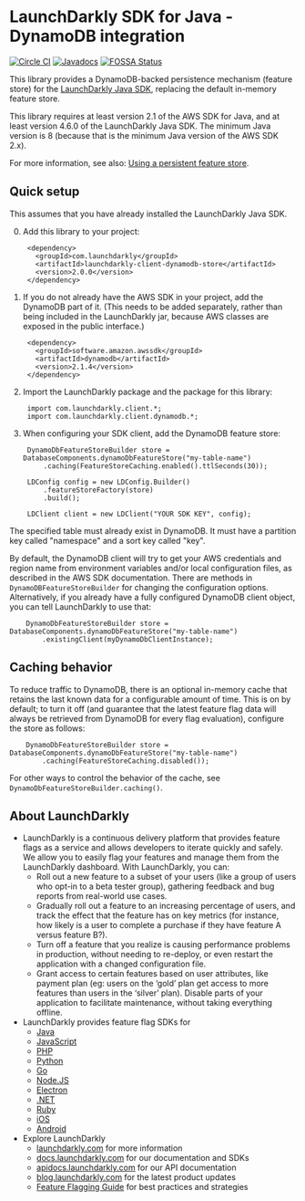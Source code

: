LaunchDarkly SDK for Java - DynamoDB integration
================================================

[![Circle CI](https://circleci.com/gh/launchdarkly/java-dynamodb-store.svg?style=shield)](https://circleci.com/gh/launchdarkly/java-dynamodb-store)
[![Javadocs](http://javadoc.io/badge/com.launchdarkly/launchdarkly-client.svg)](http://javadoc.io/doc/com.launchdarkly/launchdarkly-client-dynamodb-store)
[![FOSSA Status](https://app.fossa.io/api/projects/git%2Bhttps%3A%2F%2Fgithub.com%2Flaunchdarkly%2Fjava-dynamodb-store.svg?type=shield)](https://app.fossa.io/projects/git%2Bhttps%3A%2F%2Fgithub.com%2Flaunchdarkly%2Fjava-dynamodb-store?ref=badge_shield)

This library provides a DynamoDB-backed persistence mechanism (feature store) for the [LaunchDarkly Java SDK](https://github.com/launchdarkly/java-client), replacing the default in-memory feature store.

This library requires at least version 2.1 of the AWS SDK for Java, and at least version 4.6.0 of the LaunchDarkly Java SDK. The minimum Java version is 8 (because that is the minimum Java version of the AWS SDK 2.x).

For more information, see also: [Using a persistent feature store](https://docs.launchdarkly.com/v2.0/docs/using-a-persistent-feature-store).

Quick setup
-----------

This assumes that you have already installed the LaunchDarkly Java SDK.

0. Add this library to your project:

        <dependency>
          <groupId>com.launchdarkly</groupId>
          <artifactId>launchdarkly-client-dynamodb-store</artifactId>
          <version>2.0.0</version>
        </dependency>

1. If you do not already have the AWS SDK in your project, add the DynamoDB part of it. (This needs to be added separately, rather than being included in the LaunchDarkly jar, because AWS classes are exposed in the public interface.)

        <dependency>
          <groupId>software.amazon.awssdk</groupId>
          <artifactId>dynamodb</artifactId>
          <version>2.1.4</version>
        </dependency>

2. Import the LaunchDarkly package and the package for this library:

        import com.launchdarkly.client.*;
        import com.launchdarkly.client.dynamodb.*;

3. When configuring your SDK client, add the DynamoDB feature store:

        DynamoDbFeatureStoreBuilder store = DatabaseComponents.dynamoDbFeatureStore("my-table-name")
            .caching(FeatureStoreCaching.enabled().ttlSeconds(30));
        
        LDConfig config = new LDConfig.Builder()
            .featureStoreFactory(store)
            .build();
        
        LDClient client = new LDClient("YOUR SDK KEY", config);

The specified table must already exist in DynamoDB. It must have a partition key called "namespace" and a sort key called "key".

By default, the DynamoDB client will try to get your AWS credentials and region name from environment variables and/or local configuration files, as described in the AWS SDK documentation. There are methods in `DynamoDBFeatureStoreBuilder` for changing the configuration options. Alternatively, if you already have a fully configured DynamoDB client object, you can tell LaunchDarkly to use that:

        DynamoDbFeatureStoreBuilder store = DatabaseComponents.dynamoDbFeatureStore("my-table-name")
            .existingClient(myDynamoDbClientInstance);

Caching behavior
----------------

To reduce traffic to DynamoDB, there is an optional in-memory cache that retains the last known data for a configurable amount of time. This is on by default; to turn it off (and guarantee that the latest feature flag data will always be retrieved from DynamoDB for every flag evaluation), configure the store as follows:

        DynamoDbFeatureStoreBuilder store = DatabaseComponents.dynamoDbFeatureStore("my-table-name")
            .caching(FeatureStoreCaching.disabled());

For other ways to control the behavior of the cache, see `DynamoDbFeatureStoreBuilder.caching()`.

About LaunchDarkly
-----------

* LaunchDarkly is a continuous delivery platform that provides feature flags as a service and allows developers to iterate quickly and safely. We allow you to easily flag your features and manage them from the LaunchDarkly dashboard.  With LaunchDarkly, you can:
    * Roll out a new feature to a subset of your users (like a group of users who opt-in to a beta tester group), gathering feedback and bug reports from real-world use cases.
    * Gradually roll out a feature to an increasing percentage of users, and track the effect that the feature has on key metrics (for instance, how likely is a user to complete a purchase if they have feature A versus feature B?).
    * Turn off a feature that you realize is causing performance problems in production, without needing to re-deploy, or even restart the application with a changed configuration file.
    * Grant access to certain features based on user attributes, like payment plan (eg: users on the ‘gold’ plan get access to more features than users in the ‘silver’ plan). Disable parts of your application to facilitate maintenance, without taking everything offline.
* LaunchDarkly provides feature flag SDKs for
    * [Java](http://docs.launchdarkly.com/docs/java-sdk-reference "Java SDK")
    * [JavaScript](http://docs.launchdarkly.com/docs/js-sdk-reference "LaunchDarkly JavaScript SDK")
    * [PHP](http://docs.launchdarkly.com/docs/php-sdk-reference "LaunchDarkly PHP SDK")
    * [Python](http://docs.launchdarkly.com/docs/python-sdk-reference "LaunchDarkly Python SDK")
    * [Go](http://docs.launchdarkly.com/docs/go-sdk-reference "LaunchDarkly Go SDK")
    * [Node.JS](http://docs.launchdarkly.com/docs/node-sdk-reference "LaunchDarkly Node SDK")
    * [Electron](http://docs.launchdarkly.com/docs/electron-sdk-reference "LaunchDarkly Electron SDK")
    * [.NET](http://docs.launchdarkly.com/docs/dotnet-sdk-reference "LaunchDarkly .Net SDK")
    * [Ruby](http://docs.launchdarkly.com/docs/ruby-sdk-reference "LaunchDarkly Ruby SDK")
    * [iOS](http://docs.launchdarkly.com/docs/ios-sdk-reference "LaunchDarkly iOS SDK")
    * [Android](http://docs.launchdarkly.com/docs/android-sdk-reference "LaunchDarkly Android SDK")
* Explore LaunchDarkly
    * [launchdarkly.com](http://www.launchdarkly.com/ "LaunchDarkly Main Website") for more information
    * [docs.launchdarkly.com](http://docs.launchdarkly.com/  "LaunchDarkly Documentation") for our documentation and SDKs
    * [apidocs.launchdarkly.com](http://apidocs.launchdarkly.com/  "LaunchDarkly API Documentation") for our API documentation
    * [blog.launchdarkly.com](http://blog.launchdarkly.com/  "LaunchDarkly Blog Documentation") for the latest product updates
    * [Feature Flagging Guide](https://github.com/launchdarkly/featureflags/  "Feature Flagging Guide") for best practices and strategies

